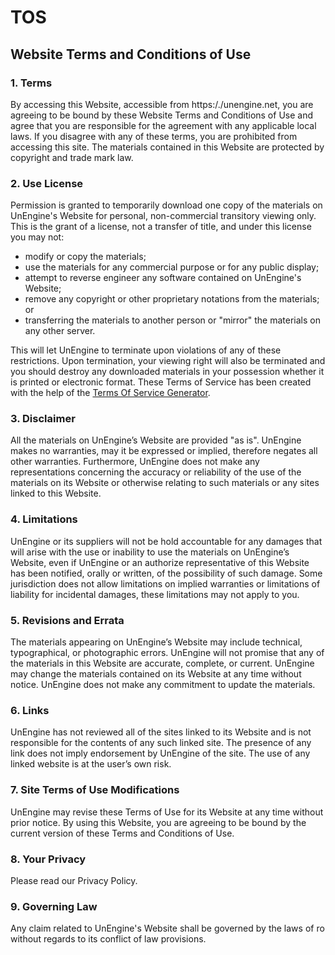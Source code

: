 # TOS

## Website Terms and Conditions of Use

### 1. Terms

By accessing this Website, accessible from https:/./unengine.net, you are agreeing to be bound by these Website Terms and Conditions of Use and agree that you are responsible for the agreement with any applicable local laws. If you disagree with any of these terms, you are prohibited from accessing this site. The materials contained in this Website are protected by copyright and trade mark law.

### 2. Use License

Permission is granted to temporarily download one copy of the materials on UnEngine's Website for personal, non-commercial transitory viewing only. This is the grant of a license, not a transfer of title, and under this license you may not:

* modify or copy the materials;
* use the materials for any commercial purpose or for any public display;
* attempt to reverse engineer any software contained on UnEngine's Website;
* remove any copyright or other proprietary notations from the materials; or
* transferring the materials to another person or "mirror" the materials on any other server.

This will let UnEngine to terminate upon violations of any of these restrictions. Upon termination, your viewing right will also be terminated and you should destroy any downloaded materials in your possession whether it is printed or electronic format. These Terms of Service has been created with the help of the [Terms Of Service Generator](https://www.termsofservicegenerator.net).

### 3. Disclaimer

All the materials on UnEngine’s Website are provided "as is". UnEngine makes no warranties, may it be expressed or implied, therefore negates all other warranties. Furthermore, UnEngine does not make any representations concerning the accuracy or reliability of the use of the materials on its Website or otherwise relating to such materials or any sites linked to this Website.

### 4. Limitations

UnEngine or its suppliers will not be hold accountable for any damages that will arise with the use or inability to use the materials on UnEngine’s Website, even if UnEngine or an authorize representative of this Website has been notified, orally or written, of the possibility of such damage. Some jurisdiction does not allow limitations on implied warranties or limitations of liability for incidental damages, these limitations may not apply to you.

### 5. Revisions and Errata

The materials appearing on UnEngine’s Website may include technical, typographical, or photographic errors. UnEngine will not promise that any of the materials in this Website are accurate, complete, or current. UnEngine may change the materials contained on its Website at any time without notice. UnEngine does not make any commitment to update the materials.

### 6. Links

UnEngine has not reviewed all of the sites linked to its Website and is not responsible for the contents of any such linked site. The presence of any link does not imply endorsement by UnEngine of the site. The use of any linked website is at the user’s own risk.

### 7. Site Terms of Use Modifications

UnEngine may revise these Terms of Use for its Website at any time without prior notice. By using this Website, you are agreeing to be bound by the current version of these Terms and Conditions of Use.

### 8. Your Privacy

Please read our Privacy Policy.

### 9. Governing Law

Any claim related to UnEngine's Website shall be governed by the laws of ro without regards to its conflict of law provisions.
